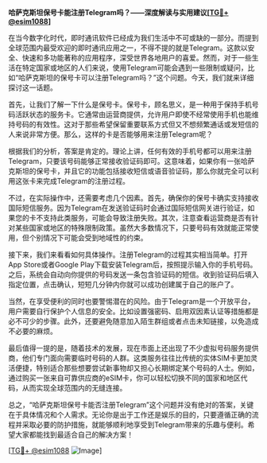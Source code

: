 **哈萨克斯坦保号卡能注册Telegram吗？——深度解读与实用建议[[TG💪+ @esim1088](https://t.me/s/esim1088)]**

在当今数字化时代，即时通讯软件已经成为我们生活中不可或缺的一部分。而提到全球范围内最受欢迎的即时通讯应用之一，不得不提的就是Telegram。这款以安全、快速和多功能著称的应用程序，深受世界各地用户的喜爱。然而，对于一些生活在特定国家或地区的人们来说，使用Telegram可能会遇到一些限制或疑问，比如“哈萨克斯坦的保号卡可以注册Telegram吗？”这个问题。今天，我们就来详细探讨这一话题。

首先，让我们了解一下什么是保号卡。保号卡，顾名思义，是一种用于保持手机号码活跃状态的服务卡。它通常由运营商提供，允许用户即使不经常使用手机也能维持号码的有效性。这对于那些希望保留重要联系方式但又不想频繁通话或发短信的人来说非常方便。那么，这样的卡是否能够用来注册Telegram呢？

根据我们的分析，答案是肯定的。理论上讲，任何有效的手机号都可以用来注册Telegram，只要该号码能够正常接收验证码即可。这意味着，如果你有一张哈萨克斯坦的保号卡，并且它的功能包括接收短信或语音验证码，那么你就完全可以利用这张卡来完成Telegram的注册过程。

不过，在实际操作中，还需要考虑几个因素。首先，确保你的保号卡确实支持接收国际短信服务。因为Telegram在发送验证码时会通过国际短信网关进行验证，如果您的卡不支持此类服务，可能会导致注册失败。其次，注意查看运营商是否有针对某些国家或地区的特殊限制政策。虽然大多数情况下，只要号码有效就能正常使用，但个别情况下可能会受到地域性的约束。

接下来，我们来看看如何具体操作。注册Telegram的过程其实相当简单。打开App Store或者Google Play下载安装Telegram后，按照提示输入你的手机号码。之后，系统会自动向你提供的号码发送一条包含验证码的短信。收到验证码后填入指定位置，点击确认，短短几分钟内你就可以成功创建属于自己的账户了。

当然，在享受便利的同时也要警惕潜在的风险。由于Telegram是一个开放平台，用户需要自行保护个人信息的安全。比如设置强密码、启用双因素认证等措施都是必不可少的步骤。此外，还要避免随意加入陌生群组或者点击未知链接，以免造成不必要的麻烦。

最后值得一提的是，随着技术的发展，现在市面上还出现了不少虚拟号码服务提供商，他们专门面向需要临时号码的人群。这类服务往往比传统的实体SIM卡更加灵活便捷，特别适合那些想要尝试新事物却又担心长期绑定某个号码的人士。例如，通过购买一张来自可靠供应商的eSIM卡，你可以轻松切换不同的国家和地区代码，从而实现全球范围内的无缝连接。

总之，“哈萨克斯坦保号卡能否注册Telegram”这个问题并没有绝对的答案，关键在于具体情况和个人需求。无论你是出于工作还是娱乐的目的，只要遵循正确的流程并采取必要的防护措施，就能够顺利地享受到Telegram带来的乐趣与便利。希望大家都能找到最适合自己的解决方案！

[[TG💪+ @esim1088](https://t.me/s/esim1088) ![Image](https://i.postimg.cc/4NQfJmqS/Snipaste-2025-05-13-00-14-12.png)]